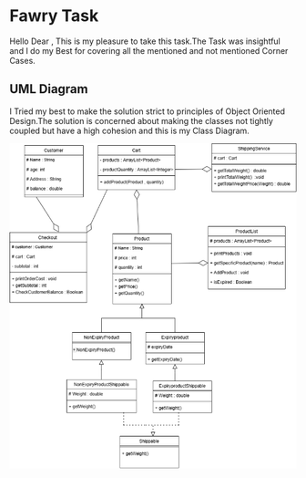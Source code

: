# Fawry Task

Hello Dear , This is my pleasure to take this task.The Task was insightful and I do my Best for covering all the mentioned and not mentioned Corner Cases.

## UML Diagram
I Tried my best to make the solution strict to principles of Object Oriented Design.The solution is concerned about making the classes not tightly coupled but have a high cohesion and this is my Class Diagram. 


![Class Diagram](classDiagram.png)
